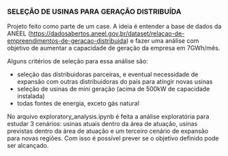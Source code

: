 ### SELEÇÃO DE USINAS PARA GERAÇÃO DISTRIBUÍDA

Projeto feito como parte de um case. A ideia é entender a base de dados da ANEEL (https://dadosabertos.aneel.gov.br/dataset/relacao-de-empreendimentos-de-geracao-distribuida) e fazer uma análise com objetivo de aumentar a capacidade de geração da empresa em 7GWh/mês.

Alguns critérios de seleção para essa análise são:

- seleção das distribuidoras parceiras, e eventual necessidade de expansão com outras distribuidoras do país para atingir novas usinas
- seleção de usinas de mini geração (acima de 500kW de capacidade instalada)
- todas fontes de energia, exceto gás natural

No arquivo exploratory_analysis.ipynb é feita a análise exploratória para estudar 3 cenários: usinas atuais dentro da área de atuação, usinas previstas dentro da área de atuação e um terceiro cenário de expansão para novas regiões. Com isso é possível prever se o objetivo definido pode ser alcançado.

